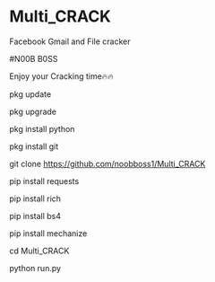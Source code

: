 # Multi_CRACK
Facebook Gmail and File cracker

#N00B B0SS

Enjoy your Cracking time🔥🔥

pkg update

pkg upgrade 

pkg install python

pkg install git 

git clone https://github.com/noobboss1/Multi_CRACK

pip install requests

pip install rich 

pip install bs4

pip install mechanize

cd Multi_CRACK

python run.py

